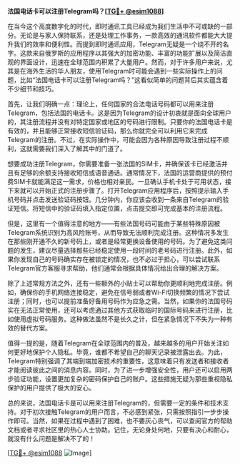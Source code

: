 **法国电话卡可以注册Telegram吗？[[TG💪+ @esim1088](https://t.me/s/esim1088)]**

在当今这个高度数字化的时代，即时通讯工具已经成为我们生活中不可或缺的一部分。无论是与家人保持联系，还是处理工作事务，一款高效的通讯软件都能大大提升我们的效率和便利性。而提到即时通讯应用，Telegram无疑是一个绕不开的名字。这款来自俄罗斯的应用程序以其强大的加密功能、丰富的功能扩展以及简洁直观的界面设计，迅速在全球范围内积累了大量用户。然而，对于许多用户来说，尤其是在海外生活的华人朋友，使用Telegram时可能会遇到一些实际操作上的问题，比如“法国电话卡可以注册Telegram吗？”这看似简单的问题背后其实蕴含着不少细节和技巧。

首先，让我们明确一点：理论上，任何国家的合法电话号码都可以用来注册Telegram，包括法国的电话卡。这是因为Telegram的设计初衷就是面向全球用户的，其注册流程并没有对特定国家或地区的号码进行限制。只要你的法国电话卡是有效的，并且能够正常接收短信验证码，那么你就完全可以利用它来完成Telegram的注册。不过，在实际操作中，可能会因为各种原因导致注册过程不顺利，这就需要我们深入了解其中的门道了。

想要成功注册Telegram，你需要准备一张法国的SIM卡，并确保该卡已经激活并且有足够的余额支持接收短信或语音通话。通常情况下，法国的运营商提供的预付费SIM卡就能满足这一需求，价格也相对亲民。一旦确认手机卡处于可用状态，接下来就可以开始正式的注册步骤了。打开Telegram应用程序后，按照提示输入手机号码并点击发送验证码按钮。几分钟内，你应该会收到一条来自Telegram的验证短信。将短信中的验证码填入指定位置，点击提交即可完成基本的注册流程。

但是，这里有一个值得注意的地方——有些法国号码可能由于某些特殊原因被Telegram系统识别为高风险账号，从而导致无法顺利完成注册。这种情况多发生在那些刚开通不久的新号码上，或者是经常更换设备使用的号码。为了避免这类问题的发生，建议尽量选择那些已经稳定使用一段时间的老号码进行注册。此外，如果你发现自己的号码确实存在被锁定的情况，也不必过于担心，可以尝试联系Telegram官方客服寻求帮助，他们通常会根据具体情况给出合理的解决方案。

除了上述常规方法之外，还有一些额外的小贴士可以帮助你更顺利地完成注册。例如，确保你的手机网络连接稳定，避免在信号弱或者Wi-Fi切换频繁的情况下尝试注册；同时，也可以提前准备好备用号码作为应急之需。当然，如果你的法国号码实在无法正常使用，还可以考虑通过其他方式获取临时的国际号码来进行注册，比如使用虚拟号码服务。这种做法虽然不是长久之计，但在紧急情况下不失为一种有效的替代方案。

值得一提的是，随着Telegram在全球范围内的普及，越来越多的用户开始关注如何更好地保护个人隐私。毕竟，谁都不希望自己的聊天记录被泄露出去。为此，Telegram特别强调了其端到端加密技术的重要性，这意味着只有发送者和接收者才能阅读彼此之间的消息内容。同时，为了进一步增强安全性，用户还可以启用两步验证功能，设置更加复杂的密码保护自己的账户。这些措施无疑为那些重视隐私保护的用户提供了极大的安心。

总的来说，法国电话卡是可以用来注册Telegram的，但需要一定的条件和技术支持。对于初次接触Telegram的用户而言，不必感到紧张，只需按照指引一步步操作即可。当然，如果在过程中遇到了困难，也不要灰心丧气，可以查阅官方的帮助文档或者寻求社区里的热心人士协助。记住，无论身处何地，只要有决心和耐心，就没有什么问题是解决不了的！

[[TG💪+ @esim1088](https://t.me/s/esim1088) ![Image](https://i.postimg.cc/4NQfJmqS/Snipaste-2025-05-13-00-14-12.png)]